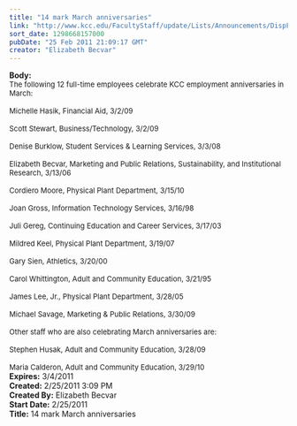 ```yaml
---
title: "14 mark March anniversaries"
link: "http://www.kcc.edu/FacultyStaff/update/Lists/Announcements/DispForm.aspx?ID=142"
sort_date: 1298668157000
pubDate: "25 Feb 2011 21:09:17 GMT"
creator: "Elizabeth Becvar"
---
```


<div><b>Body:</b> <div class=ExternalClassF24FE4D2B5B9414C8AB9516DFF6581D4><div><font size=2>The following 12 full-time employees celebrate KCC employment anniversaries in March:</font></div><font size=2>
<div><br>Michelle Hasik, Financial Aid, 3/2/09</div>
<div><br>Scott Stewart, Business/Technology, 3/2/09</div>
<div><br>Denise Burklow, Student Services &amp; Learning Services, 3/3/08</div>
<div><br>Elizabeth Becvar, Marketing and Public Relations, Sustainability, and Institutional Research, 3/13/06</div>
<div><br>Cordiero Moore, Physical Plant Department, 3/15/10</div>
<div><br>Joan Gross, Information Technology Services, 3/16/98</div>
<div><br>Juli Gereg, Continuing Education and Career Services, 3/17/03</div>
<div><br>Mildred Keel, Physical Plant Department, 3/19/07</div>
<div><br>Gary Sien, Athletics, 3/20/00</div>
<div><br>Carol Whittington, Adult and Community Education, 3/21/95 </div>
<div><br>James Lee, Jr., Physical Plant Department, 3/28/05 </div>
<div><br>Michael Savage, Marketing &amp; Public Relations, 3/30/09</div>
<div><br>Other staff who are also celebrating March anniversaries are:</div>
<div><br>Stephen Husak, Adult and Community Education, 3/28/09</div>
<div><br>Maria Calderon, Adult and Community Education, 3/29/10<br></div></font></div></div>
<div><b>Expires:</b> 3/4/2011</div>
<div><b>Created:</b> 2/25/2011 3:09 PM</div>
<div><b>Created By:</b> Elizabeth Becvar</div>
<div><b>Start Date:</b> 2/25/2011</div>
<div><b>Title:</b> 14 mark March anniversaries</div>
